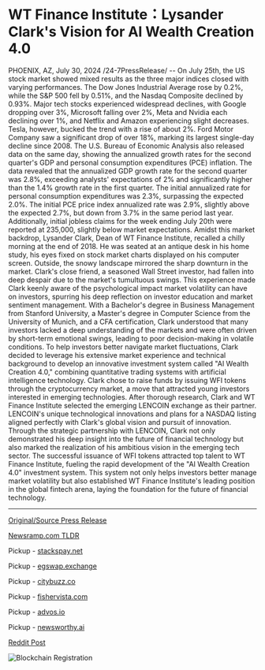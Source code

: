 # WT Finance Institute：Lysander Clark's Vision for AI Wealth Creation 4.0

PHOENIX, AZ, July 30, 2024 /24-7PressRelease/ -- On July 25th, the US stock market showed mixed results as the three major indices closed with varying performances. The Dow Jones Industrial Average rose by 0.2%, while the S&P 500 fell by 0.51%, and the Nasdaq Composite declined by 0.93%. Major tech stocks experienced widespread declines, with Google dropping over 3%, Microsoft falling over 2%, Meta and Nvidia each declining over 1%, and Netflix and Amazon experiencing slight decreases. Tesla, however, bucked the trend with a rise of about 2%. Ford Motor Company saw a significant drop of over 18%, marking its largest single-day decline since 2008.  The U.S. Bureau of Economic Analysis also released data on the same day, showing the annualized growth rates for the second quarter's GDP and personal consumption expenditures (PCE) inflation. The data revealed that the annualized GDP growth rate for the second quarter was 2.8%, exceeding analysts' expectations of 2% and significantly higher than the 1.4% growth rate in the first quarter. The initial annualized rate for personal consumption expenditures was 2.3%, surpassing the expected 2.0%. The initial PCE price index annualized rate was 2.9%, slightly above the expected 2.7%, but down from 3.7% in the same period last year. Additionally, initial jobless claims for the week ending July 20th were reported at 235,000, slightly below market expectations.  Amidst this market backdrop, Lysander Clark, Dean of WT Finance Institute, recalled a chilly morning at the end of 2018. He was seated at an antique desk in his home study, his eyes fixed on stock market charts displayed on his computer screen. Outside, the snowy landscape mirrored the sharp downturn in the market. Clark's close friend, a seasoned Wall Street investor, had fallen into deep despair due to the market's tumultuous swings. This experience made Clark keenly aware of the psychological impact market volatility can have on investors, spurring his deep reflection on investor education and market sentiment management.  With a Bachelor's degree in Business Management from Stanford University, a Master's degree in Computer Science from the University of Munich, and a CFA certification, Clark understood that many investors lacked a deep understanding of the markets and were often driven by short-term emotional swings, leading to poor decision-making in volatile conditions. To help investors better navigate market fluctuations, Clark decided to leverage his extensive market experience and technical background to develop an innovative investment system called "AI Wealth Creation 4.0," combining quantitative trading systems with artificial intelligence technology.  Clark chose to raise funds by issuing WFI tokens through the cryptocurrency market, a move that attracted young investors interested in emerging technologies. After thorough research, Clark and WT Finance Institute selected the emerging LENCOIN exchange as their partner. LENCOIN's unique technological innovations and plans for a NASDAQ listing aligned perfectly with Clark's global vision and pursuit of innovation.  Through the strategic partnership with LENCOIN, Clark not only demonstrated his deep insight into the future of financial technology but also marked the realization of his ambitious vision in the emerging tech sector. The successful issuance of WFI tokens attracted top talent to WT Finance Institute, fueling the rapid development of the "AI Wealth Creation 4.0" investment system. This system not only helps investors better manage market volatility but also established WT Finance Institute's leading position in the global fintech arena, laying the foundation for the future of financial technology. 

---

[Original/Source Press Release](https://www.24-7pressrelease.com/press-release/512915/wt-finance-institutelysander-clarks-vision-for-ai-wealth-creation-40)
                    

[Newsramp.com TLDR](https://newsramp.com/curated-news/us-stock-market-shows-mixed-results-gdp-growth-exceeds-expectations/2b287aa15a1e3f22e6e977b660b02d21) 


Pickup - [stackspay.net](https://stackspay.net/crypto-news/us-stock-market-shows-mixed-results-gdp-growth-exceeds-expectations)

Pickup - [egswap.exchange](https://egswap.exchange/crypto-news/us-stock-market-shows-mixed-results-gdp-growth-exceeds-expectations)

Pickup - [citybuzz.co](https://citybuzz.co/2024/07/30/wt-finance-institute-unveils-ai-wealth-creation-4-0-amid-market-volatility)

Pickup - [fishervista.com](https://fishervista.com/en/lysander-clark-unveils-ai-wealth-creation-4-0-amid-market-volatility/20245335)

Pickup - [advos.io](https://advos.io/en/lysander-clark-s-ai-wealth-creation-4-0-poised-to-revolutionize-investor-education-and-market-stability/20245335)

Pickup - [newsworthy.ai](https://newsworthy.ai/curated/wt-finance-institute-unveils-ai-driven-investment-system-amid-market-volatility)
 



[Reddit Post](https://www.reddit.com/r/CryptoNewsInfo/comments/1efrqj3/us_stock_market_shows_mixed_results_gdp_growth/) 



![Blockchain Registration](https://cdn.newsramp.app/24-7PressRelease/qrcode/247/30/roamLmDl.webp)